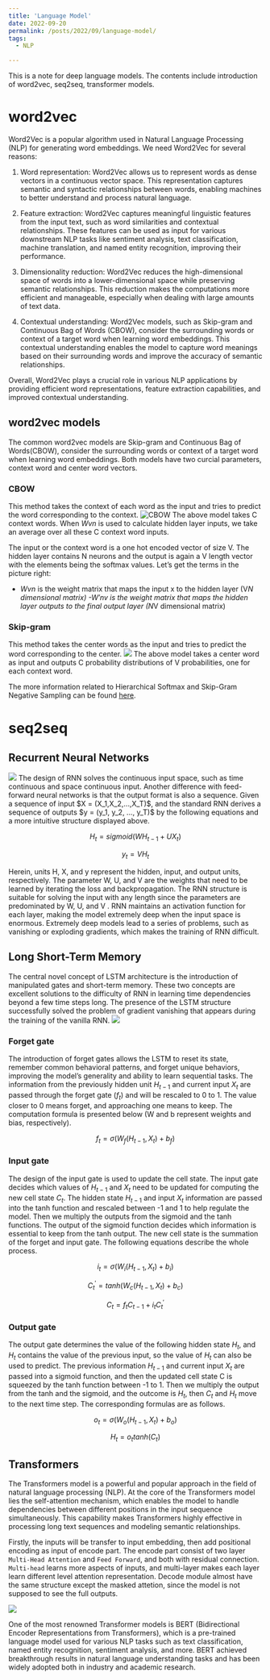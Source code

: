 ```yaml
---
title: 'Language Model'
date: 2022-09-20
permalink: /posts/2022/09/language-model/
tags:
  - NLP

---
```

This is a note for deep language models. The contents include introduction of word2vec, seq2seq, transformer models.


word2vec
======
Word2Vec is a popular algorithm used in Natural Language Processing (NLP) for generating word embeddings. We need Word2Vec for several reasons:

1. Word representation: Word2Vec allows us to represent words as dense vectors in a continuous vector space. This representation captures semantic and syntactic relationships between words, enabling machines to better understand and process natural language.

2. Feature extraction: Word2Vec captures meaningful linguistic features from the input text, such as word similarities and contextual relationships. These features can be used as input for various downstream NLP tasks like sentiment analysis, text classification, machine translation, and named entity recognition, improving their performance.

3. Dimensionality reduction: Word2Vec reduces the high-dimensional space of words into a lower-dimensional space while preserving semantic relationships. This reduction makes the computations more efficient and manageable, especially when dealing with large amounts of text data.

4. Contextual understanding: Word2Vec models, such as Skip-gram and Continuous Bag of Words (CBOW), consider the surrounding words or context of a target word when learning word embeddings. This contextual understanding enables the model to capture word meanings based on their surrounding words and improve the accuracy of semantic relationships.

Overall, Word2Vec plays a crucial role in various NLP applications by providing efficient word representations, feature extraction capabilities, and improved contextual understanding. 

## word2vec models
The common word2vec models are Skip-gram and Continuous Bag of Words(CBOW), consider the surrounding words or context of a target word when learning word embeddings. Both models have two curcial parameters, context word and center word vectors.
### CBOW
This method takes the context of each word as the input and tries to predict the word corresponding to the context.
<img src="/images/language-model/cbow.jpg" alt="CBOW">
The above model takes C context words. When $Wvn$ is used to calculate hidden layer inputs, we take an average over all these C context word inputs.

The input or the context word is a one hot encoded vector of size V. The hidden layer contains N neurons and the output is again a V length vector with the elements being the softmax values.
Let’s get the terms in the picture right:
- $Wvn$ is the weight matrix that maps the input x to the hidden layer (V*N dimensional matrix)
-$W'nv$ is the weight matrix that maps the hidden layer outputs to the final output layer (N*V dimensional matrix)


### Skip-gram
This method takes the center words as the input and tries to predict the word corresponding to the center.
<img src='/images/language-model/skip-gram.jpg'>
The above model takes a center word as input and outputs C probability distributions of V probabilities, one for each context word.

The more information related to Hierarchical Softmax and Skip-Gram Negative Sampling can be found <a href="https://arxiv.org/pdf/1411.2738.pdf">here</a>.

seq2seq
======
## Recurrent Neural Networks
<img src='/images/language-model/rnn.jpg'>
The design of RNN solves the continuous input space, such as time continuous and space continuous input. Another difference with feed-forward neural networks is that the output format is also a sequence. Given a sequence of input $X = (X_1,X_2,...,X_T)$, and the standard RNN derives a sequence of outputs $y = (y_1, y_2, ..., y_T)$ by the following equations and a more intuitive structure displayed above.

$$H_t = sigmoid(WH_{t-1}+UX_t) $$

$$y_t = VH_t$$

Herein, units H, X, and y represent the hidden, input, and output units, respectively. The parameter W, U, and V are the weights that need to be learned by iterating the loss and backpropagation. The RNN structure is suitable for solving the input with any length since the parameters are predominated by W, U, and V . RNN maintains an activation function for each layer, making the model extremely deep when the input space is enormous. Extremely deep models lead to a series of problems, such as vanishing or exploding gradients, which makes the training of RNN difficult.

## Long Short-Term Memory
The central novel concept of LSTM architecture is the introduction of manipulated gates and short-term memory. These two concepts are excellent solutions to the difficulty of RNN in learning time dependencies beyond a few time steps long. The presence of the LSTM structure successfully solved the problem of gradient vanishing that appears during the training of the vanilla RNN.
<img src='/images/language-model/lstm.jpg'>

### Forget gate
The introduction of forget gates allows the LSTM to reset its state, remember common behavioral patterns, and forget unique behaviors, improving the model’s generality and ability to learn sequential tasks. The information from the previously hidden unit $H_{t-1}$ and current input $X_t$ are passed through the forget gate ($f_t$) and will be rescaled to 0 to 1. The value closer to 0 means forget, and approaching one means to keep. The computation formula is presented below (W and b represent weights and bias, respectively).

$$f_t = \sigma(W_f(H_{t-1}, X_t) + b_f)$$



### Input gate

The design of the input gate is used to update the cell state. The input gate decides which values of $H_{t-1}$ and $X_t$ need to be updated for computing the new cell state $C_t$. The hidden state $H_{t-1}$ and input $X_t$ information are passed into the tanh function and rescaled between -1 and 1 to help regulate the model. Then we multiply the outputs from the sigmoid and the tanh functions. The output of the sigmoid function decides which information is essential to keep from the tanh output. The new cell state is the summation of the forget and input gate. The following equations describe the whole process.

$$i_t = \sigma(W_i(H_{t-1}, X_t) + b_i) $$

$$C^{'}_t = tanh(W_c(H_{t-1}, X_t) + b_c) $$

$$C_t = f_t C_{t-1} + i_t C^{'}_t$$



### Output gate

The output gate determines the value of the following hidden state $H_t$, and $H_t$ contains the value of the previous input, so the value of $H_t$ can also be used to predict. The previous information $H_{t-1}$ and current input $X_t$ are passed into a sigmoid function, and then the updated cell state C is squeezed by the tanh function between -1 to 1. Then we multiply the output from the tanh and the sigmoid, and the outcome is $H_t$, then $C_t$ and $H_t$ move to the next time step. The corresponding formulas are as follows.

$$o_t = \sigma(W_o(H_{t-1}, X_t) + b_o) $$

$$H_t = o_t tanh(C_t)$$

## Transformers
The Transformers model is a powerful and popular approach in the field of natural language processing (NLP). At the core of the Transformers model lies the self-attention mechanism, which enables the model to handle dependencies between different positions in the input sequence simultaneously. This capability makes Transformers highly effective in processing long text sequences and modeling semantic relationships.

Firstly, the inputs will be transfer to input embedding, then add positional encoding as input of encode part. The encode part consist of two layer `Multi-Head Attention` and `Feed Forward`, and both with residual connection.  `Multi-head` learns more aspects of inputs, and multi-layer makes each layer learn different level attention representation. Decode module almost have the same structure except the masked attetion, since the model is not supposed to see the full outputs. 

<img src='/images/language-model/transformers.jpg'>

One of the most renowned Transformer models is BERT (Bidirectional Encoder Representations from Transformers), which is a pre-trained language model used for various NLP tasks such as text classification, named entity recognition, sentiment analysis, and more. BERT achieved breakthrough results in natural language understanding tasks and has been widely adopted both in industry and academic research.
